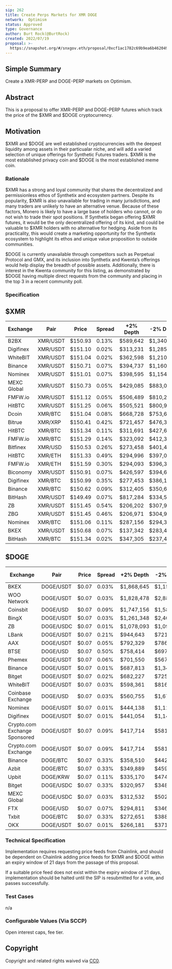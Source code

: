```yaml
---
sip: 262
title: Create Perps Markets for XMR DOGE
network:  Optimism
status: Approved
type: Governance
author: Burt Rock(@BurtRock)
created: 2022/07/19
proposal: >-
  https://snapshot.org/#/snxgov.eth/proposal/0xcf1ac1782c69b9ea6b462049271a8279101b7adf33bd71761857121e74706298
---
```


## Simple Summary

Create a XMR-PERP and DOGE-PERP markets on Optimism.

## Abstract

This is a proposal to offer XMR-PERP and DOGE-PERP futures which track the price of the $XMR and $DOGE cryptocurrency.

## Motivation

$XMR and $DOGE are well established cryptocurrencies with the deepest liquidity among assets in their particualar niche, and will add a varied selection of unique offerings for Synthetic Futures traders. $XMR is the most established privacy coin and $DOGE is the most established meme coin.

### Rationale

$XMR has a strong and loyal community that shares the decentralized and permissionless ethos of Synthetix and ecosystem partners. Despite its popularity, $XMR is also unavailable for trading in many jurisdictions, and many traders are unlikely to have an alternative venue. Because of these factors, Monero is likely to have a large base of holders who cannot, or do not wish to trade their spot positions. If Synthetix began offering $XMR futures, it would be the only decentralized offering of its kind, and could be valuable to $XMR holders with no alternative for hedging. Aside from its practicality, this would create a marketing opportunity for the Synthetix ecosystem to highlight its ethos and unique value proposition to outside communities.

$DOGE is currently unavailable through competitors such as Perpetual Protocol and GMX, and its inclusion into Synthetix and Kwenta’s offerings would help display the breadth of possible assets. Additionally, there is interest in the Kwenta community for this listing, as demonstrated by $DOGE having multiple direct requests from the community and placing in the top 3 in a recent community poll.

### Specification

## $XMR

| Exchange    | Pair     | Price   | Spread | +2% Depth  | -2% Depth  | 24h Volume  | Volume % |
|-------------|----------|---------|--------|----------|------------|-------------|----------|
| B2BX        | XMR/USDT | $150.93 | 0.13%  | $589,642 | $1,340,167 | $2,556      | 0.00%    |
| Digifinex   | XMR/USDT | $151.10 | 0.02%  | $313,231 | $1,285,485 | $7,661,831  | 4.19%    |
| WhiteBIT    | XMR/USDT | $151.04 | 0.02%  | $362,598 | $1,210,437 | $3,930,188  | 2.15%    |
| Binance     | XMR/USDT | $150.71 | 0.07%  | $394,737 | $1,160,559 | $26,157,460 | 14.30%   |
| Nominex     | XMR/USDT | $151.01 | 0.07%  | $398,595 | $1,154,164 | $70,831     | 0.04%    |
| MEXC Global | XMR/USDT | $150.73 | 0.05%  | $429,085 | $883,071   | $534,020    | 0.29%    |
| FMFW.io     | XMR/USDT | $151.12 | 0.05%  | $506,489 | $810,289   | $10,841,908 | 5.93%    |
| HitBTC      | XMR/USDT | $151.25 | 0.06%  | $505,521 | $800,944   | $10,849,826 | 5.93%    |
| Dcoin       | XMR/BTC  | $151.04 | 0.08%  | $668,728 | $753,688   | $14,307,474 | 7.82%    |
| Bitrue      | XMR/XRP  | $150.41 | 0.42%  | $721,457 | $476,383   | $1,139,070  | 0.62%    |
| HitBTC      | XMR/BTC  | $151.34 | 0.11%  | $311,691 | $427,642   | $1,432,549  | 0.78%    |
| FMFW.io     | XMR/BTC  | $151.29 | 0.14%  | $323,092 | $412,300   | $1,432,230  | 0.78%    |
| Bitfinex    | XMR/USD  | $150.53 | 0.26%  | $273,458 | $401,437   | $1,672,417  | 0.91%    |
| HitBTC      | XMR/ETH  | $151.33 | 0.49%  | $294,996 | $397,097   | $239,937    | 0.13%    |
| FMFW.io     | XMR/ETH  | $151.59 | 0.30%  | $294,093 | $396,303   | $240,403    | 0.13%    |
| Biconomy    | XMR/USDT | $150.91 | 0.07%  | $426,597 | $394,634   | $15,397,335 | 8.42%    |
| Digifinex   | XMR/BTC  | $150.99 | 0.35%  | $277,453 | $386,178   | $1,467,189  | 0.80%    |
| Binance     | XMR/BTC  | $150.62 | 0.09%  | $312,405 | $350,645   | $11,020,132 | 6.03%    |
| BitHash     | XMR/USDT | $149.49 | 0.07%  | $817,284 | $334,594   | $1,840,158  | 1.01%    |
| ZB          | XMR/USDT | $151.45 | 0.54%  | $206,202 | $307,984   | $78,030     | 0.04%    |
| ZBG         | XMR/USDT | $151.45 | 0.46%  | $206,971 | $304,998   | $23,074     | 0.01%    |
| Nominex     | XMR/BTC  | $151.06 | 0.11%  | $287,156 | $294,332   | $18,040     | 0.01%    |
| BKEX        | XMR/USDT | $150.68 | 0.07%  | $137,342 | $283,470   | $989,406    | 0.54%    |
| BitHash     | XMR/BTC  | $151.34 | 0.02%  | $347,305 | $237,431   | $1,097,509  | 0.60%    |

## $DOGE

| Exchange                      | Pair      | Price | Spread | +2% Depth  | -2% Depth  | 24h Volume  | Volume % |
|-------------------------------|-----------|-------|--------|------------|------------|-------------|----------|
| BKEX                          | DOGE/USDT | $0.07 | 0.03%  | $1,868,645 | $1,156,056 | $9,120,697  | 2.05%    |
| WOO Network                   | DOGE/USDT | $0.07 | 0.03%  | $1,828,478 | $2,882,313 | $1,514,702  | 0.34%    |
| Coinsbit                      | DOGE/USD  | $0.07 | 0.09%  | $1,747,156 | $1,583,535 | $10,771,116 | 2.42%    |
| BingX                         | DOGE/USDT | $0.07 | 0.03%  | $1,261,348 | $2,408,677 | $1,822,955  | 0.41%    |
| ZB                            | DOGE/USDC | $0.07 | 0.01%  | $1,078,093 | $1,094,704 | $20,260,609 | 4.55%    |
| LBank                         | DOGE/USDT | $0.07 | 0.21%  | $944,643   | $721,181   | $2,558,450  | 0.57%    |
| AAX                           | DOGE/USDT | $0.07 | 0.05%  | $792,329   | $786,836   | $14,165,260 | 3.18%    |
| BTSE                          | DOGE/USD  | $0.07 | 0.50%  | $758,414   | $697,323   | $990,866    | 0.22%    |
| Phemex                        | DOGE/USDT | $0.07 | 0.06%  | $701,550   | $567,518   | $38,441,174 | 8.63%    |
| Binance                       | DOGE/USDT | $0.07 | 0.01%  | $687,813   | $1,347,532 | $61,429,185 | 13.78%   |
| Bitget                        | DOGE/USDT | $0.07 | 0.02%  | $682,227   | $725,468   | $6,779,971  | 1.52%    |
| WhiteBIT                      | DOGE/USDT | $0.07 | 0.03%  | $598,361   | $816,939   | $9,497,427  | 2.13%    |
| Coinbase Exchange             | DOGE/USD  | $0.07 | 0.03%  | $560,755   | $1,671,706 | $14,739,546 | 3.31%    |
| Nominex                       | DOGE/USDT | $0.07 | 0.01%  | $444,138   | $1,114,506 | $203,739    | 0.05%    |
| Digifinex                     | DOGE/USDT | $0.07 | 0.01%  | $441,054   | $1,146,865 | $10,144,463 | 2.28%    |
| Crypto.com Exchange Sponsored | DOGE/USDT | $0.07 | 0.09%  | $417,714   | $581,889   | $636,794    | 0.14%    |
| Crypto.com Exchange           | DOGE/USDT | $0.07 | 0.09%  | $417,714   | $581,889   | $636,794    | 0.14%    |
| Binance                       | DOGE/BTC  | $0.07 | 0.33%  | $358,510   | $442,622   | $3,402,561  | 0.76%    |
| Azbit                         | DOGE/BTC  | $0.07 | 0.33%  | $349,889   | $459,631   | $46,417     | 0.01%    |
| Upbit                         | DOGE/KRW  | $0.07 | 0.11%  | $335,170   | $474,571   | $49,510,620 | 11.11%   |
| Bitget                        | DOGE/USDC | $0.07 | 0.33%  | $320,957   | $348,776   | $68,737     | 0.02%    |
| MEXC Global                   | DOGE/USDC | $0.07 | 0.03%  | $312,532   | $502,024   | $1,921,111  | 0.43%    |
| FTX                           | DOGE/USD  | $0.07 | 0.07%  | $294,811   | $346,355   | $8,988,948  | 2.02%    |
| Txbit                         | DOGE/BTC  | $0.07 | 0.33%  | $272,651   | $388,135   | $382,646    | 0.09%    |
| OKX                           | DOGE/USDT | $0.07 | 0.01%  | $266,181   | $371,369   | $12,844,437 | 2.88%    |

### Technical Specification

Implementation requires requesting price feeds from Chainlink, and should be dependent on Chainlink adding price feeds for $XMR and $DOGE within an expiry window of 21 days from the passage of this proposal. 

If a suitable price feed does not exist within the expiry window of 21 days, implementation should be halted until the SIP is resubmitted for a vote, and passes successfully. 

### Test Cases

n/a

### Configurable Values (Via SCCP)

Open interest caps, fee tier.

## Copyright

Copyright and related rights waived via [CC0](https://creativecommons.org/publicdomain/zero/1.0/).
